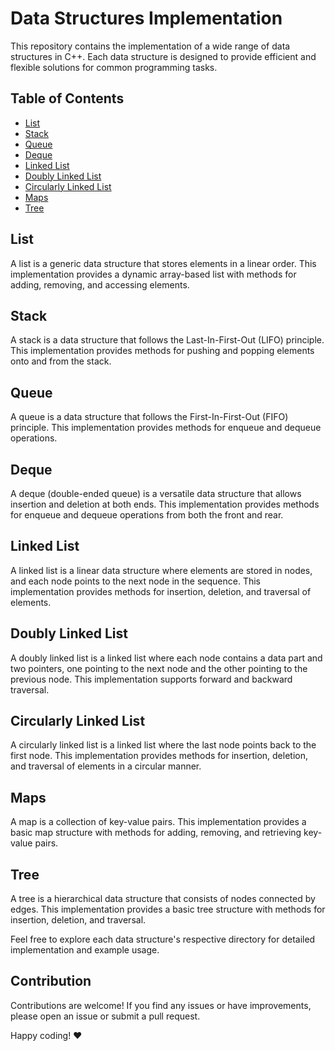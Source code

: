 # Data Structures Implementation

This repository contains the implementation of a wide range of data structures in C++. Each data structure is designed to provide efficient and flexible solutions for common programming tasks.

## Table of Contents

  - [List](#list)
  - [Stack](#stack)
  - [Queue](#queue)
  - [Deque](#deque)
  - [Linked List](#linked-list)
  - [Doubly Linked List](#doubly-linked-list)
  - [Circularly Linked List](#circularly-linked-list)
  - [Maps](#maps)
  - [Tree](#tree)

## List

A list is a generic data structure that stores elements in a linear order. This implementation provides a dynamic array-based list with methods for adding, removing, and accessing elements.

## Stack

A stack is a data structure that follows the Last-In-First-Out (LIFO) principle. This implementation provides methods for pushing and popping elements onto and from the stack.

## Queue

A queue is a data structure that follows the First-In-First-Out (FIFO) principle. This implementation provides methods for enqueue and dequeue operations.

## Deque

A deque (double-ended queue) is a versatile data structure that allows insertion and deletion at both ends. This implementation provides methods for enqueue and dequeue operations from both the front and rear.

## Linked List

A linked list is a linear data structure where elements are stored in nodes, and each node points to the next node in the sequence. This implementation provides methods for insertion, deletion, and traversal of elements.

## Doubly Linked List

A doubly linked list is a linked list where each node contains a data part and two pointers, one pointing to the next node and the other pointing to the previous node. This implementation supports forward and backward traversal.

## Circularly Linked List

A circularly linked list is a linked list where the last node points back to the first node. This implementation provides methods for insertion, deletion, and traversal of elements in a circular manner.

## Maps

A map is a collection of key-value pairs. This implementation provides a basic map structure with methods for adding, removing, and retrieving key-value pairs.

## Tree

A tree is a hierarchical data structure that consists of nodes connected by edges. This implementation provides a basic tree structure with methods for insertion, deletion, and traversal.

Feel free to explore each data structure's respective directory for detailed implementation and example usage.

## Contribution

Contributions are welcome! If you find any issues or have improvements, please open an issue or submit a pull request.

Happy coding! ❤️
